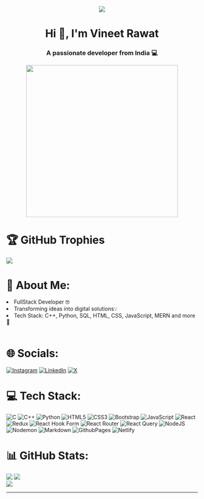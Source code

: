 <div align="center">
  
[![](https://visitcount.itsvg.in/api?id=Austin2501&icon=7&color=11)](https://visitcount.itsvg.in)
</div>

<h1 align="center" > Hi 👋, I'm Vineet Rawat</h1>
<h3 align="center" > A passionate developer from India 💻</h3>

<div align="center">
<img width="400px" src="https://cdna.artstation.com/p/assets/images/images/028/102/058/original/pixel-jeff-matrix-s.gif?1593487263">
</div>

# 🏆 GitHub Trophies
![](https://github-profile-trophy.vercel.app/?username=Austin2501&theme=radical&no-frame=false&no-bg=true&margin-w=4)

<div align="left">
<h1>💫 About Me:</h1>
<li>FullStack Developer 🤓</li> 
<li>Transforming ideas into digital solutions💡 </li>
<li>Tech Stack: C++, Python, SQL, HTML, CSS, JavaScript, MERN and more🚀</li><br/>
</div>

# 🌐 Socials:
[![Instagram](https://img.shields.io/badge/Instagram-%23E4405F.svg?logo=Instagram&logoColor=white)](https://instagram.com/https://www.instagram.com/ig_vineet25/) [![LinkedIn](https://img.shields.io/badge/LinkedIn-%230077B5.svg?logo=linkedin&logoColor=white)](https://linkedin.com/in/https://www.linkedin.com/in/vineet-rawat/) [![X](https://img.shields.io/badge/X-black.svg?logo=X&logoColor=white)](https://x.com/https://twitter.com/VineetR32204809) 

# 💻 Tech Stack:
![C](https://img.shields.io/badge/c-%2300599C.svg?style=for-the-badge&logo=c&logoColor=white) ![C++](https://img.shields.io/badge/c++-%2300599C.svg?style=for-the-badge&logo=c%2B%2B&logoColor=white) ![Python](https://img.shields.io/badge/python-3670A0?style=for-the-badge&logo=python&logoColor=ffdd54) ![HTML5](https://img.shields.io/badge/html5-%23E34F26.svg?style=for-the-badge&logo=html5&logoColor=white) ![CSS3](https://img.shields.io/badge/css3-%231572B6.svg?style=for-the-badge&logo=css3&logoColor=white) ![Bootstrap](https://img.shields.io/badge/bootstrap-%238511FA.svg?style=for-the-badge&logo=bootstrap&logoColor=white) ![JavaScript](https://img.shields.io/badge/javascript-%23323330.svg?style=for-the-badge&logo=javascript&logoColor=%23F7DF1E) ![React](https://img.shields.io/badge/react-%2320232a.svg?style=for-the-badge&logo=react&logoColor=%2361DAFB) ![Redux](https://img.shields.io/badge/redux-%23593d88.svg?style=for-the-badge&logo=redux&logoColor=white) ![React Hook Form](https://img.shields.io/badge/React%20Hook%20Form-%23EC5990.svg?style=for-the-badge&logo=reacthookform&logoColor=white) ![React Router](https://img.shields.io/badge/React_Router-CA4245?style=for-the-badge&logo=react-router&logoColor=white) ![React Query](https://img.shields.io/badge/-React%20Query-FF4154?style=for-the-badge&logo=react%20query&logoColor=white) ![NodeJS](https://img.shields.io/badge/node.js-6DA55F?style=for-the-badge&logo=node.js&logoColor=white) ![Nodemon](https://img.shields.io/badge/NODEMON-%23323330.svg?style=for-the-badge&logo=nodemon&logoColor=%BBDEAD) ![Markdown](https://img.shields.io/badge/markdown-%23000000.svg?style=for-the-badge&logo=markdown&logoColor=white) ![GithubPages](https://img.shields.io/badge/github%20pages-121013?style=for-the-badge&logo=github&logoColor=white) ![Netlify](https://img.shields.io/badge/netlify-%23000000.svg?style=for-the-badge&logo=netlify&logoColor=#00C7B7) 
# 📊 GitHub Stats:

![](https://github-readme-streak-stats.herokuapp.com/?user=Austin2501&theme=vision-friendly-dark&hide_border=false)
![](https://github-readme-stats.vercel.app/api?username=Austin2501&theme=vision-friendly-dark&hide_border=false&include_all_commits=false&count_private=false)<br>
![](https://github-readme-stats.vercel.app/api/top-langs/?username=Austin2501&theme=vision-friendly-dark&hide_border=false&include_all_commits=false&count_private=false&layout=compact)



---

